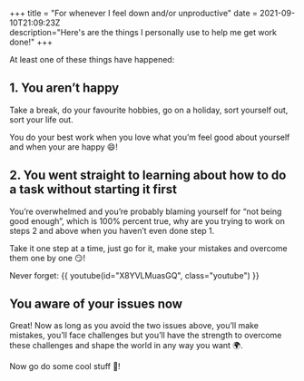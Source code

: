 +++
title = "For whenever I feel down and/or unproductive"
date = 2021-09-10T21:09:23Z  
description="Here's are the things I personally use to help me get work done!"
+++

At least one of these things have happened:

## 1. You aren’t happy

Take a break, do your favourite hobbies, go on a holiday, sort yourself out, sort your life out. 

You do your best work when you love what you’m feel good about yourself and when your are happy 😄!

## 2. You went straight to learning about how to do a task without starting it first

You’re overwhelmed and you’re probably blaming yourself for “not being good enough”, which is 100% percent true, why are you trying to work on steps 2 and above when you haven’t even done step 1.

Take it one step at a time, just go for it, make your mistakes and overcome them one by one 😏!

Never forget:
{{ youtube(id="X8YVLMuasGQ", class="youtube") }}

## You aware of your issues now

Great! Now as long as you avoid the two issues above, you’ll make mistakes, you’ll face challenges but you’ll have the strength to overcome these challenges and shape the world in any way you want 🌍.

Now go do some cool stuff 👋!
